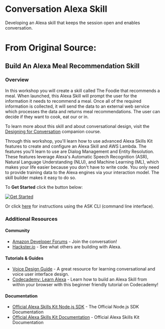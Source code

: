 # Conversation Alexa Skill

Developing an Alexa skill that keeps the session open and enables conversation.

#  From Original Source: 

## Build An Alexa Meal Recommendation Skill

### Overview

In this workshop you will create a skill called The Foodie that recommends a meal. When launched, this Alexa Skill will prompt the user for the information it needs to recommend a meal. Once all of the required information
is collected, it will send the data to an external web service which processes
the data and returns meal recommendations. The user can decide if they want to cook, eat our or in.

To learn more about this skill and about conversational design, visit the [Designing for Conversation](https://alexa.design/4conversation) companion course.

Through this workshop, you'll learn how to use advanced Alexa Skills Kit
features to create and configure an Alexa Skill and AWS Lambda. The features you'll
learn to use are Dialog Management and Entity Resolution. These features leverage
Alexa's Automatic Speech Recognition (ASR), Natural Language Understanding (NLU),
and Machine Learning (ML), which makes your life easier because you don't have
to write code. You only need to provide training data to the Alexa engines via your
interaction model. The skill builder makes it easy to do so.

To **Get Started** click the button below:

[![Get Started](https://camo.githubusercontent.com/db9b9ce26327ad3bac57ec4daf0961a382d75790/68747470733a2f2f6d2e6d656469612d616d617a6f6e2e636f6d2f696d616765732f472f30312f6d6f62696c652d617070732f6465782f616c6578612f616c6578612d736b696c6c732d6b69742f7475746f7269616c732f67656e6572616c2f627574746f6e732f627574746f6e5f6765745f737461727465642e5f5454485f2e706e67)](./instructions/1-voice-user-interface.md)

Or click [here](./instructions/7-cli.md) for instructions using the ASK CLI (command line interface).

### Additional Resources

#### Community
* [Amazon Developer Forums](https://forums.developer.amazon.com/spaces/165/index.html) - Join the conversation!
* [Hackster.io](https://www.hackster.io/amazon-alexa) - See what others are building with Alexa.

#### Tutorials & Guides
* [Voice Design Guide](https://developer.amazon.com/designing-for-voice/) - A great resource for learning conversational and voice user interface design.
* [Codecademy: Learn Alexa](https://www.codecademy.com/learn/learn-alexa) - Learn how to build an Alexa Skill from within your browser with this beginner friendly tutorial on Codecademy!

#### Documentation
* [Official Alexa Skills Kit Node.js SDK](https://www.npmjs.com/package/alexa-sdk) - The Official Node.js SDK Documentation
*  [Official Alexa Skills Kit Documentation](https://developer.amazon.com/docs/ask-overviews/build-skills-with-the-alexa-skills-kit.html) - Official Alexa Skills Kit Documentation
